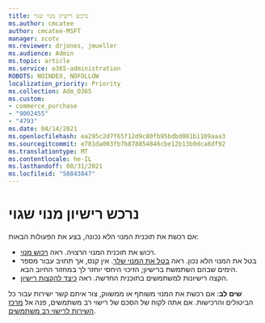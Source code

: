 ```yaml
---
title: נרכש רישיון מנוי שגוי
ms.author: cmcatee
author: cmcatee-MSFT
manager: scotv
ms.reviewer: drjones, jmueller
ms.audience: Admin
ms.topic: article
ms.service: o365-administration
ROBOTS: NOINDEX, NOFOLLOW
localization_priority: Priority
ms.collection: Adm_O365
ms.custom:
- commerce_purchase
- "9002455"
- "4793"
ms.date: 04/14/2021
ms.openlocfilehash: ea295c2d7f65f12d9c80fb95bdbd081b1109aaa3
ms.sourcegitcommit: e781da003fb7b878854846cbe12b13b9dca8df92
ms.translationtype: MT
ms.contentlocale: he-IL
ms.lasthandoff: 08/31/2021
ms.locfileid: "58843847"
---
```

# <a name="purchased-wrong-subscription-license"></a>נרכש רישיון מנוי שגוי

אם רכשת את תוכנית המנוי הלא נכונה, בצע את הפעולות הבאות:

- רכוש את תוכנית המנוי הרצויה. ראה [רכוש מנוי](https://docs.microsoft.com/alchemyinsights/buy-a-subscription-to-office-365-for-business).
- בטל את המנוי הלא נכון. ראה [בטל את המנוי שלך](https://docs.microsoft.com/alchemyinsights/canceling-your-office-365-subscription).
אין קנס, אך תחויב עבור מספר הימים שבהם השתמשת ברישיון; הזיכוי היחסי יוחזר לך במחזור החיוב הבא.
- הקצה רישיונות למשתמשים בתוכנית החדשה. ראה [כיצד להקצות רישיון](https://docs.microsoft.com/alchemyinsights/how-to-assign-a-license-to-a-user).

**שים לב**: אם רכשת את המנוי משותף או ממשווק, צור איתם קשר ישירות עבור כל הביטולים והרכישות. אם אתה לקוח של הסכם של רישוי רב משתמשים, פנה אל [מרכז השירות לרישוי רב משתמשים](https://support.microsoft.com/help/4471406/how-to-contact-the-microsoft-volume-licensing-service-center).
